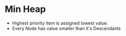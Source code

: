 # Min Heap
 - Highest priority item is assigned lowest value.
 - Every Node has value smaller than it's Descendants
